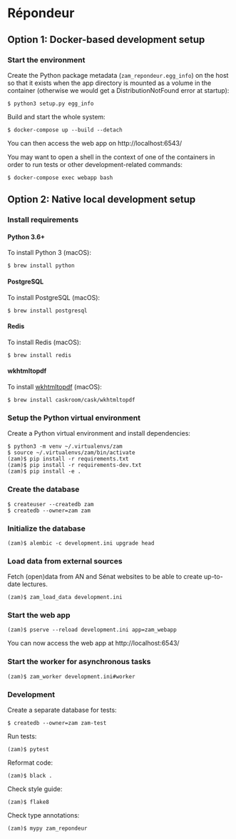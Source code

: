 # Répondeur

## Option 1: Docker-based development setup

### Start the environment

Create the Python package metadata (`zam_repondeur.egg_info`) on the host
so that it exists when the app directory is mounted as a volume in the
container (otherwise we would get a DistributionNotFound error at startup):

```
$ python3 setup.py egg_info
```

Build and start the whole system:

```
$ docker-compose up --build --detach
```

You can then access the web app on http://localhost:6543/

You may want to open a shell in the context of one of the containers in order
to run tests or other development-related commands:

```
$ docker-compose exec webapp bash
```

## Option 2: Native local development setup

### Install requirements

#### Python 3.6+

To install Python 3 (macOS):

```
$ brew install python
```

#### PostgreSQL

To install PostgreSQL (macOS):

```
$ brew install postgresql
```

#### Redis

To install Redis (macOS):

```
$ brew install redis
```

#### wkhtmltopdf

To install [wkhtmltopdf](https://github.com/JazzCore/python-pdfkit#installation) (macOS):

```
$ brew install caskroom/cask/wkhtmltopdf
```

### Setup the Python virtual environment

Create a Python virtual environment and install dependencies:

```
$ python3 -m venv ~/.virtualenvs/zam
$ source ~/.virtualenvs/zam/bin/activate
(zam)$ pip install -r requirements.txt
(zam)$ pip install -r requirements-dev.txt
(zam)$ pip install -e .
```

### Create the database

```
$ createuser --createdb zam
$ createdb --owner=zam zam
```

### Initialize the database

```
(zam)$ alembic -c development.ini upgrade head
```

### Load data from external sources

Fetch (open)data from AN and Sénat websites to be able to create
up-to-date lectures.

```
(zam)$ zam_load_data development.ini
```

### Start the web app

```
(zam)$ pserve --reload development.ini app=zam_webapp
```

You can now access the web app at http://localhost:6543/

### Start the worker for asynchronous tasks

```
(zam)$ zam_worker development.ini#worker
```

### Development

Create a separate database for tests:

```
$ createdb --owner=zam zam-test
```

Run tests:

```
(zam)$ pytest
```

Reformat code:

```
(zam)$ black .
```

Check style guide:

```
(zam)$ flake8
```

Check type annotations:

```
(zam)$ mypy zam_repondeur
```
